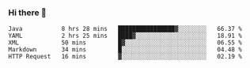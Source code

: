 ### Hi there 👋

<!--
**urzz/urzz** is a ✨ _special_ ✨ repository because its `README.md` (this file) appears on your GitHub profile.

Here are some ideas to get you started:

- 🔭 I’m currently working on ...
- 🌱 I’m currently learning ...
- 👯 I’m looking to collaborate on ...
- 🤔 I’m looking for help with ...
- 💬 Ask me about ...
- 📫 How to reach me: ...
- 😄 Pronouns: ...
- ⚡ Fun fact: ...
-->

<!--START_SECTION:waka-->
```text
Java           8 hrs 28 mins   ████████████████▓░░░░░░░░   66.37 % 
YAML           2 hrs 25 mins   ████▓░░░░░░░░░░░░░░░░░░░░   18.91 % 
XML            50 mins         █▓░░░░░░░░░░░░░░░░░░░░░░░   06.55 % 
Markdown       34 mins         █░░░░░░░░░░░░░░░░░░░░░░░░   04.48 % 
HTTP Request   16 mins         ▓░░░░░░░░░░░░░░░░░░░░░░░░   02.19 % 
```
<!--END_SECTION:waka-->
